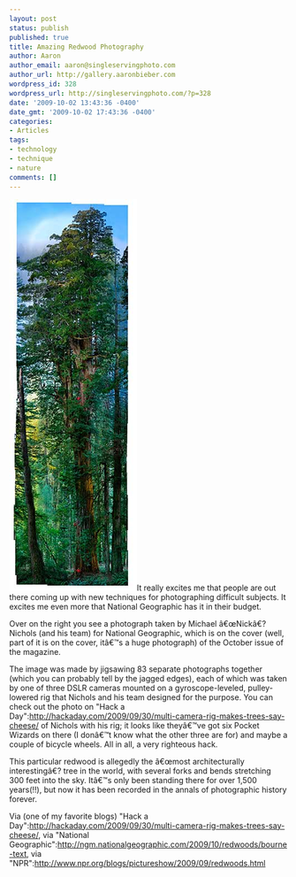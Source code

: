 ```yaml
---
layout: post
status: publish
published: true
title: Amazing Redwood Photography
author: Aaron
author_email: aaron@singleservingphoto.com
author_url: http://gallery.aaronbieber.com
wordpress_id: 328
wordpress_url: http://singleservingphoto.com/?p=328
date: '2009-10-02 13:43:36 -0400'
date_gmt: '2009-10-02 17:43:36 -0400'
categories:
- Articles
tags:
- technology
- technique
- nature
comments: []
---
```

![Michael Nichols/National Geographic](/articles/redwood.jpg)It really
excites me that people are out there coming up with new techniques for
photographing difficult subjects. It excites me even more that National
Geographic has it in their budget.

Over on the right you see a photograph taken by Michael â€œNickâ€?
Nichols (and his team) for National Geographic, which is on the cover
(well, part of it is on the cover, itâ€™s a huge photograph) of the
October issue of the magazine.

The image was made by jigsawing 83 separate photographs together (which
you can probably tell by the jagged edges), each of which was taken by
one of three DSLR cameras mounted on a gyroscope-leveled, pulley-lowered
rig that Nichols and his team designed for the purpose. You can check
out the photo on "Hack a
Day":http://hackaday.com/2009/09/30/multi-camera-rig-makes-trees-say-cheese/
of Nichols with his rig; it looks like theyâ€™ve got six Pocket Wizards
on there (I donâ€™t know what the other three are for) and maybe a
couple of bicycle wheels. All in all, a very righteous hack.

This particular redwood is allegedly the â€œmost architecturally
interestingâ€? tree in the world, with several forks and bends
stretching 300 feet into the sky. Itâ€™s only been standing there for
over 1,500 years(!!), but now it has been recorded in the annals of
photographic history forever.

Via (one of my favorite blogs) "Hack a
Day":http://hackaday.com/2009/09/30/multi-camera-rig-makes-trees-say-cheese/,
via "National
Geographic":http://ngm.nationalgeographic.com/2009/10/redwoods/bourne-text,
via "NPR":http://www.npr.org/blogs/pictureshow/2009/09/redwoods.html
